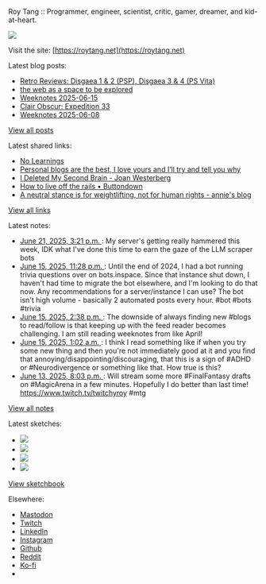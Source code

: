 Roy Tang :: Programmer, engineer, scientist, critic, gamer, dreamer, and kid-at-heart.

![](https://roytang.net/static/img/profile.jpg)

Visit the site: [https://roytang.net](https://roytang.net)

Latest blog posts:

- [Retro Reviews: Disgaea 1 &amp; 2 (PSP), Disgaea 3 &amp; 4 (PS Vita)](https://roytang.net/2025/06/disgaea-1-4/)
- [the web as a space to be explored](https://roytang.net/2025/06/web-explorer/)
- [Weeknotes 2025-06-15](https://roytang.net/2025/06/weeknotes-06-15/)
- [Clair Obscur: Expedition 33](https://roytang.net/2025/06/clair-obscur-expedition-33/)
- [Weeknotes 2025-06-08](https://roytang.net/2025/06/weeknotes-06-08/)

[View all posts](https://roytang.net/blog)

Latest shared links:

- [No Learnings](https://roytang.net/2025/06/559ccbb076f3839ebc21e1ed94698b10/)
- [Personal blogs are the best, I love yours and I’ll try and tell you why](https://roytang.net/2025/06/6c740db80a9e88379c002a457d23431b/)
- [I Deleted My Second Brain - Joan Westerberg](https://roytang.net/2025/06/4b43748c239bcb1d6d8d59d4f31913a8/)
- [How to live off the rails • Buttondown](https://roytang.net/2025/06/ad5efab00b93c529134f58b97d658e21/)
- [A neutral stance is for weightlifting, not for human rights - annie&#x27;s blog](https://roytang.net/2025/06/438849bd5140b6763fa0069b52ed15e8/)

[View all links](https://roytang.net/links)

Latest notes:

- [June 21, 2025, 3:21 p.m. ](https://roytang.net/2025/06/114720145676296010/): My server&#x27;s getting really hammered this week, IDK what I&#x27;ve done this time to earn the gaze of the LLM scraper bots
- [June 15, 2025, 11:28 p.m. ](https://roytang.net/2025/06/114688086144301277/): Until the end of 2024, I had a bot running trivia questions over on bots.inspace. Since that instance shut down, I haven&#x27;t had time to migrate the bot elsewhere, and I&#x27;m looking to do that now. Any recommendations for a server/instance I can use? The bot isn&#x27;t high volume - basically 2 automated posts every hour. #bot #bots #trivia
- [June 15, 2025, 2:38 p.m. ](https://roytang.net/2025/06/114686003160672507/): The downside of always finding new #blogs to read/follow is that keeping up with the feed reader becomes challenging. I am still reading weeknotes from like April!
- [June 15, 2025, 1:02 a.m. ](https://roytang.net/2025/06/114682791242906156/): I think I read something like if when you try some new thing and then you&#x27;re not immediately good at it and you find that annoying/disappointing/discouraging, that this is a sign of #ADHD or #Neurodivergence or something like that. How true is this?
- [June 13, 2025, 8:03 p.m. ](https://roytang.net/2025/06/114675956063565364/): Will stream some more #FinalFantasy drafts on #MagicArena in a few minutes. Hopefully I do better than last time! https://www.twitch.tv/twitchyroy #mtg

[View all notes](https://roytang.net/notes)

Latest sketches:


- ![](https://roytang.net/media/cache/32/e6/32e6bccc49e8369f7e33d4b393e24821.jpg)
- ![](https://roytang.net/media/cache/6d/bb/6dbb65d9198fe1692eed00385ef079c4.jpg)
- ![](https://roytang.net/media/cache/55/78/5578c142afd534e31f9723865e041b14.jpg)
- ![](https://roytang.net/media/cache/ab/48/ab48f5f9b0480e3f07e72a0a6795f014.jpg)

[View sketchbook](https://roytang.net/albums/sketchbook)


Elsewhere:

- [Mastodon](https://indieweb.social/@roytang)
- [Twitch](https://twitch.tv/twitchyroy)
- [LinkedIn](https://www.linkedin.com/in/roytang)
- [Instagram](https://instagram.com/roytang0400)
- [Github](https://github.com/roytang)
- [Reddit](https://reddit.com/u/hungryroy)
- [Ko-fi](https://ko-fi.com/roytang)
- [](mailto:hello@roytang.net)